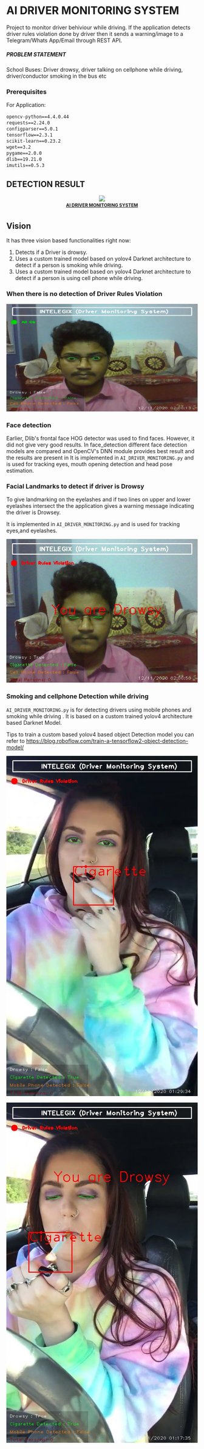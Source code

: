# AI DRIVER MONITORING SYSTEM

Project to monitor driver behiviour while driving. If the application detects driver rules violation done by driver then it sends a warning/image to a Telegram/Whats App/Email through REST API.

##### PROBLEM STATEMENT

School Buses: Driver drowsy, driver talking on cellphone while driving, driver/conductor smoking in the bus etc

### Prerequisites


For Application:
```
opencv-python==4.4.0.44
requests==2.24.0
configparser==5.0.1
tensorflow==2.3.1
scikit-learn==0.23.2
wget==3.2
pygame==2.0.0
dlib==19.21.0
imutils==0.5.3
```


## DETECTION RESULT

<p align="center">
    <img src="SAMPLES/sample.gif", width="1200">
    <br>
    <sup><a href="https://github.com/raj713335/AI_DRIVER_MONITORING_SYSTEM" target="_blank"><strong>AI DRIVER MONITORING SYSTEM</strong></a></sup>
</p>


## Vision

It has three vision based functionalities right now:

1. Detects if a Driver is drowsy.
2. Uses a custom trained model based on yolov4 Darknet architecture to detect if a person is smoking while driving.
3. Uses a custom trained model based on yolov4 Darknet architecture to detect if a person is using cell phone while driving.


### When there is no detection of Driver Rules Violation 

![when there is no detection of Driver Rules Violation  ](SAMPLES/0.jpg)


### Face detection

Earlier, Dlib's frontal face HOG detector was used to find faces. However, it did not give very good results. In face_detection different face detection models are compared and OpenCV's DNN module provides best result and the results are present in
It is implemented in `AI_DRIVER_MONITORING.py` and is used for tracking eyes, mouth opening detection and head pose estimation.


### Facial Landmarks to detect if driver is Drowsy

To give landmarking on the eyelashes and if two lines on upper and lower eyelashes intersect the the application gives a warning message indicating the driver is Drowsey.

It is implemented in `AI_DRIVER_MONITORING.py` and is used for tracking eyes,and eyelashes.

![when there is driver rules violation for sleeping ](SAMPLES/1.jpg)




### Smoking and cellphone Detection while driving 

`AI_DRIVER_MONITORING.py` is for detecting drivers using mobile phones and smoking while driving . It is based on a custom trained yolov4 architecture based Darknet Model.

Tips to train a custom based yolov4 based object Detection model you can refer to https://blog.roboflow.com/train-a-tensorflow2-object-detection-model/

![smoking detection](SAMPLES/2.jpg)





![smoking and drowseyness detection](SAMPLES/3.jpg)


